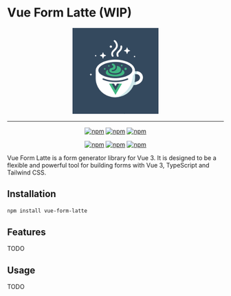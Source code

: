 # Vue Form Latte (WIP)

<div id="header" align="center">
<img src='public/logo-v2.png' width='200' />

<hr />

[![npm](https://img.shields.io/npm/v/vue-form-latte)](https://www.npmjs.com/package/vue-form-latte)
[![npm](https://img.shields.io/npm/dt/vue-form-latte)](https://www.npmjs.com/package/vue-form-latte)
[![npm](https://img.shields.io/npm/l/vue-form-latte)](https://www.npmjs.com/package/vue-form-latte)

[![npm](https://img.shields.io/badge/Tailwind_CSS-38B2AC?style=for-the-badge&logo=tailwind-css&logoColor=white)](https://www.npmjs.com/package/vue-form-latte)
[![npm](https://img.shields.io/badge/Vue.js-35495E?style=for-the-badge&logo=vue.js&logoColor=4FC08D)](https://www.npmjs.com/package/vue-form-latte)
[![npm](https://img.shields.io/badge/TypeScript-007ACC?style=for-the-badge&logo=typescript&logoColor=white)](https://www.npmjs.com/package/vue-form-latte)

</div>

Vue Form Latte is a form generator library for Vue 3. It is designed to be a flexible and powerful tool for building forms with Vue 3, TypeScript and Tailwind CSS.

## Installation

```bash
npm install vue-form-latte
```

## Features

TODO

## Usage

TODO
